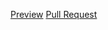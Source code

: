[Preview](https://romanfedusevych.github.io/Project)
[Pull Request](https://github.com/romanfedusevych/Project/pull/1/files)